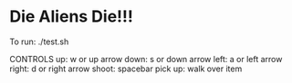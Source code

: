 # Die Aliens Die!!!

To run:
./test.sh

CONTROLS
     up: w or up arrow
   down: s or down arrow
   left: a or left arrow
  right: d or right arrow
  shoot: spacebar
pick up: walk over item

